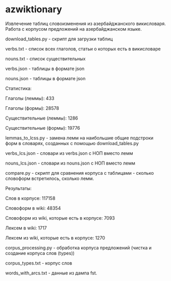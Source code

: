 # azwiktionary
Извлечение таблиц словоизменения из азербайджанского викисловаря. Работа с корпусом предложений на азербайджанском языке.

download_tables.py - скрипт для загрузки таблиц

verbs.txt - список всех глаголов, статьи о которых есть в викисловаре

nouns.txt - список существительных

verbs.json - таблицы в формате json
    
nouns.json - таблицы в формате json

Статистика:

Глаголы (леммы): 433

Глаголы (формы): 28578

Существительные (леммы): 1286

Существительные (формы): 19776

lemmas_to_lcss.py - замена лемм на наибольшие общие подстроки форм в словарях, созданных с помощью download_tables.py

verbs_lcs.json - словари из verbs.json с НОП вместо лемм

nouns_lcs.json - словари из nouns.json с НОП вместо лемм

compare.py - скрипт для сравнения корпуса с таблицами - сколько словоформ встретилось, сколько лемм.

Результаты:

Слов в корпусе: 117158

Словоформ в wiki: 48354

Словоформ из wiki, которые есть в корпусе: 7093

Лексем в wiki: 1717

Лексем из wiki, которые есть в корпусе: 1270

corpus_processing.py - обработка корпуса предложений (чистка и создание корпуса слов (types))

corpus_types.txt - корпус слов

words_with_arcs.txt - данные из дампа fst.

